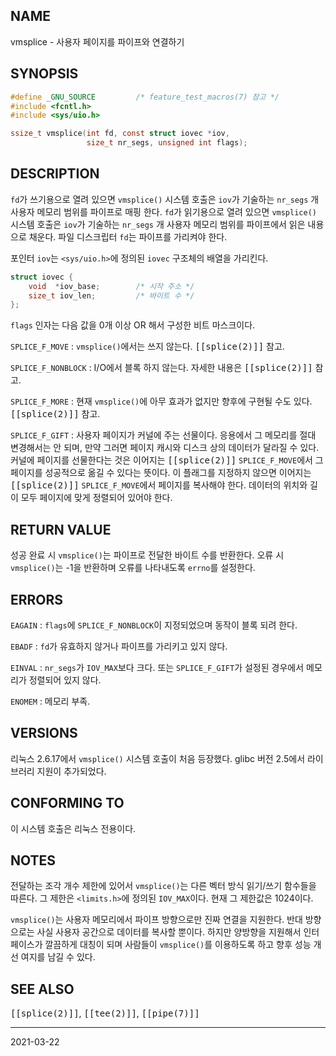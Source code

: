 ## NAME

vmsplice - 사용자 페이지를 파이프와 연결하기

## SYNOPSIS

```c
#define _GNU_SOURCE         /* feature_test_macros(7) 참고 */
#include <fcntl.h>
#include <sys/uio.h>

ssize_t vmsplice(int fd, const struct iovec *iov,
                 size_t nr_segs, unsigned int flags);
```

## DESCRIPTION

`fd`가 쓰기용으로 열려 있으면 `vmsplice()` 시스템 호출은 `iov`가 기술하는 `nr_segs` 개 사용자 메모리 범위를 파이프로 매핑 한다. `fd`가 읽기용으로 열려 있으면 `vmsplice()` 시스템 호출은 `iov`가 기술하는 `nr_segs` 개 사용자 메모리 범위를 파이프에서 읽은 내용으로 채운다. 파일 디스크립터 `fd`는 파이프를 가리켜야 한다.

포인터 `iov`는 `<sys/uio.h>`에 정의된 `iovec` 구조체의 배열을 가리킨다.

```c
struct iovec {
    void  *iov_base;        /* 시작 주소 */
    size_t iov_len;         /* 바이트 수 */
};
```

`flags` 인자는 다음 값을 0개 이상 OR 해서 구성한 비트 마스크이다.

`SPLICE_F_MOVE`
:   `vmsplice()`에서는 쓰지 않는다. <tt>[[splice(2)]]</tt> 참고.

`SPLICE_F_NONBLOCK`
:   I/O에서 블록 하지 않는다. 자세한 내용은 <tt>[[splice(2)]]</tt> 참고.

`SPLICE_F_MORE`
:   현재 `vmsplice()`에 아무 효과가 없지만 향후에 구현될 수도 있다. <tt>[[splice(2)]]</tt> 참고.

`SPLICE_F_GIFT`
:   사용자 페이지가 커널에 주는 선물이다. 응용에서 그 메모리를 절대 변경해서는 안 되며, 만약 그러면 페이지 캐시와 디스크 상의 데이터가 달라질 수 있다. 커널에 페이지를 선물한다는 것은 이어지는 <tt>[[splice(2)]]</tt> `SPLICE_F_MOVE`에서 그 페이지를 성공적으로 옮길 수 있다는 뜻이다. 이 플래그를 지정하지 않으면 이어지는 <tt>[[splice(2)]]</tt> `SPLICE_F_MOVE`에서 페이지를 복사해야 한다. 데이터의 위치와 길이 모두 페이지에 맞게 정렬되어 있어야 한다.

## RETURN VALUE

성공 완료 시 `vmsplice()`는 파이프로 전달한 바이트 수를 반환한다. 오류 시 `vmsplice()`는 -1을 반환하며 오류를 나타내도록 `errno`를 설정한다.

## ERRORS

`EAGAIN`
:   `flags`에 `SPLICE_F_NONBLOCK`이 지정되었으며 동작이 블록 되려 한다.

`EBADF`
:   `fd`가 유효하지 않거나 파이프를 가리키고 있지 않다.

`EINVAL`
:   `nr_segs`가 `IOV_MAX`보다 크다. 또는 `SPLICE_F_GIFT`가 설정된 경우에서 메모리가 정렬되어 있지 않다.

`ENOMEM`
:   메모리 부족.

## VERSIONS

리눅스 2.6.17에서 `vmsplice()` 시스템 호출이 처음 등장했다. glibc 버전 2.5에서 라이브러리 지원이 추가되었다.

## CONFORMING TO

이 시스템 호출은 리눅스 전용이다.

## NOTES

전달하는 조각 개수 제한에 있어서 `vmsplice()`는 다른 벡터 방식 읽기/쓰기 함수들을 따른다. 그 제한은 `<limits.h>`에 정의된 `IOV_MAX`이다. 현재 그 제한값은 1024이다.

`vmsplice()`는 사용자 메모리에서 파이프 방향으로만 진짜 연결을 지원한다. 반대 방향으로는 사실 사용자 공간으로 데이터를 복사할 뿐이다. 하지만 양방향을 지원해서 인터페이스가 깔끔하게 대칭이 되며 사람들이 `vmsplice()`를 이용하도록 하고 향후 성능 개선 여지를 남길 수 있다.

## SEE ALSO

<tt>[[splice(2)]]</tt>, <tt>[[tee(2)]]</tt>, <tt>[[pipe(7)]]</tt>

----

2021-03-22
